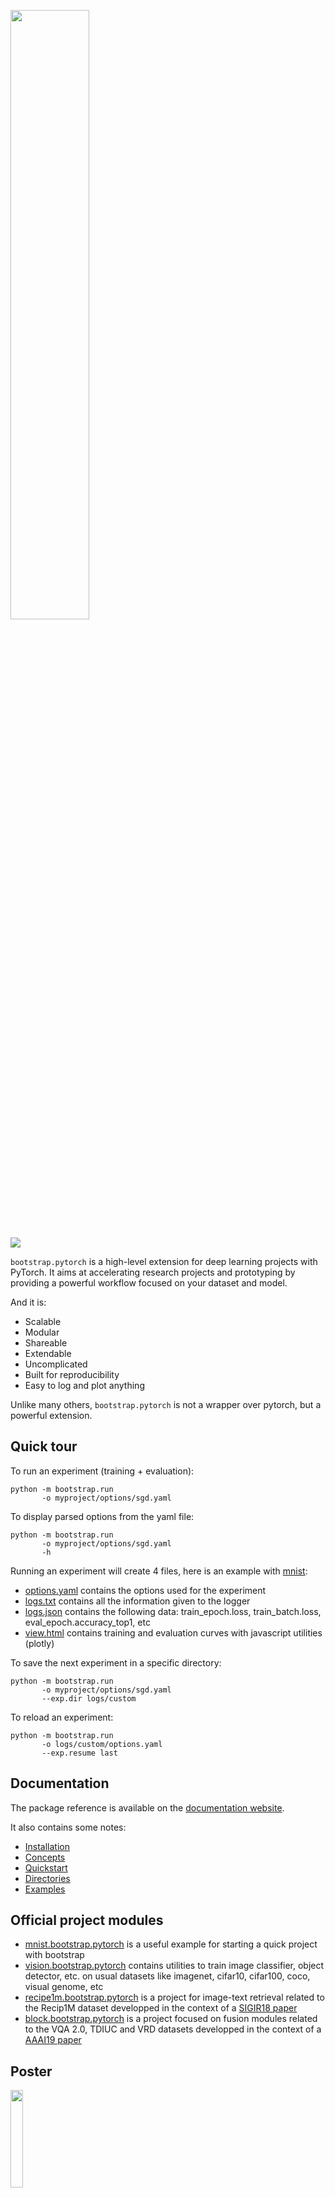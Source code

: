 <a href="http://remicadene.com/bootstrap"><img src="https://github.com/Cadene/bootstrap.pytorch/blob/master/docs/source/_static/img/bootstrap-logo-dark.png" width="50%"/></a>

<a href="https://travis-ci.org/Cadene/bootstrap.pytorch"><img src="https://api.travis-ci.org/Cadene/bootstrap.pytorch.svg?branch=master"/></a>

`bootstrap.pytorch` is a high-level extension for deep learning projects with PyTorch.
It aims at accelerating research projects and prototyping by providing a powerful workflow focused on your dataset and model.

And it is:

- Scalable
- Modular
- Shareable
- Extendable
- Uncomplicated
- Built for reproducibility
- Easy to log and plot anything

Unlike many others, `bootstrap.pytorch` is not a wrapper over pytorch, but a powerful extension.

## Quick tour

To run an experiment (training + evaluation):
```
python -m bootstrap.run
       -o myproject/options/sgd.yaml
```

To display parsed options from the yaml file:
```
python -m bootstrap.run
       -o myproject/options/sgd.yaml
       -h
```

Running an experiment will create 4 files, here is an example with [mnist](https://github.com/Cadene/mnist.bootstrap.pytorch):

- [options.yaml](https://github.com/Cadene/bootstrap.pytorch/blob/master/docs/assets/logs/mnist/sgd/options.yaml) contains the options used for the experiment
- [logs.txt](https://github.com/Cadene/bootstrap.pytorch/blob/master/docs/assets/logs/mnist/sgd/logs.txt) contains all the information given to the logger
- [logs.json](https://github.com/Cadene/bootstrap.pytorch/blob/master/docs/assets/logs/mnist/sgd/logs.json) contains the following data: train_epoch.loss, train_batch.loss, eval_epoch.accuracy_top1, etc
- <a href="http://htmlpreview.github.io/?https://raw.githubusercontent.com/Cadene/bootstrap.pytorch/master/docs/assets/logs/mnist/sgd/view.html">view.html</a> contains training and evaluation curves with javascript utilities (plotly)


To save the next experiment in a specific directory:
```
python -m bootstrap.run
       -o myproject/options/sgd.yaml
       --exp.dir logs/custom
```

To reload an experiment:
```
python -m bootstrap.run
       -o logs/custom/options.yaml
       --exp.resume last
```


## Documentation

The package reference is available on the [documentation website](http://remicadene.com/bootstrap).

It also contains some notes:

- [Installation](http://remicadene.com/bootstrap/#installation)
- [Concepts](http://remicadene.com/bootstrap/concepts.html)
- [Quickstart](http://remicadene.com/bootstrap/quickstart.html)
- [Directories](http://remicadene.com/bootstrap/directories.html)
- [Examples](http://remicadene.com/bootstrap/examples.html)

## Official project modules

- [mnist.bootstrap.pytorch](https://github.com/Cadene/mnist.bootstrap.pytorch) is a useful example for starting a quick project with bootstrap
- [vision.bootstrap.pytorch](https://github.com/Cadene/vision.bootstrap.pytorch) contains utilities to train image classifier, object detector, etc. on usual datasets like imagenet, cifar10, cifar100, coco, visual genome, etc
- [recipe1m.bootstrap.pytorch](https://github.com/Cadene/recipe1m.bootstrap.pytorch) is a project for image-text retrieval related to the Recip1M dataset developped in the context of a [SIGIR18 paper](https://arxiv.org/abs/1804.11146)
- [block.bootstrap.pytorch](https://github.com/Cadene/block.bootstrap.pytorch) is a project focused on fusion modules related to the VQA 2.0, TDIUC and VRD datasets developped in the context of a [AAAI19 paper](http://remicadene.com/pdfs/paper_aaai2019.pdf)

## Poster

<a href="http://remicadene.com/bootstrap/_static/img/bootstrap_poster.pdf"><img src="http://remicadene.com/bootstrap/_static/img/bootstrap_poster_mini.png" width="20%"/></a>

## Contribute

Contributions to this repository are welcome and encouraged. We also have a <a href="https://trello.com/b/ImvwlgId/features">public trello board</a> with prospect features, as well as an indication of those currently being developed. Feel free to contact us with suggestions, or send a pull request.

`bootstrap.pytorch` was conceived and is maintained by <a href="http://remicadene.com">Rémi Cadène</a> and <a href="http://micaelcarvalho.com">Micael Carvalho</a>, with helpful discussions and insights from <a href="http://www.thomas-robert.fr/en/">Thomas Robert</a> and <a href="https://twitter.com/labegne">Hedi Ben-Younes</a>. We chose to adopt the [very permissive] BSD-3 license, which allows for commercial and private use, making it compatible with both academy and industry standards.
